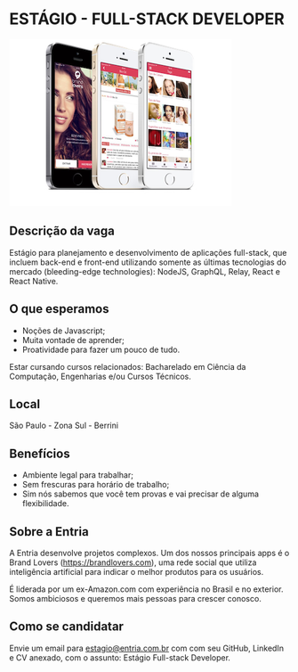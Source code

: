 # ESTÁGIO - FULL-STACK DEVELOPER

![Brand Lovers](./img/brandlovers.png)

## Descrição da vaga
Estágio para planejamento e desenvolvimento de aplicações full-stack, que incluem back-end e front-end utilizando somente as últimas tecnologias do mercado (bleeding-edge technologies): NodeJS, GraphQL, Relay, React e React Native.

## O que esperamos
- Noções de Javascript;
- Muita vontade de aprender;
- Proatividade para fazer um pouco de tudo.

Estar cursando cursos relacionados: Bacharelado em Ciência da Computação, Engenharias e/ou Cursos Técnicos.

## Local
São Paulo - Zona Sul - Berrini

## Benefícios
- Ambiente legal para trabalhar;
- Sem frescuras para horário de trabalho;
- Sim nós sabemos que você tem provas e vai precisar de alguma flexibilidade.

## Sobre a Entria
A Entria desenvolve projetos complexos. Um dos nossos principais apps é o Brand Lovers (https://brandlovers.com), uma rede social que utiliza inteligência artificial para indicar o melhor produtos para os usuários.

É liderada por um ex-Amazon.com com experiência no Brasil e no exterior. Somos ambiciosos e queremos mais pessoas para crescer conosco.

## Como se candidatar
Envie um email para estagio@entria.com.br com com seu GitHub, LinkedIn e CV anexado, com o assunto: Estágio Full-stack Developer.
